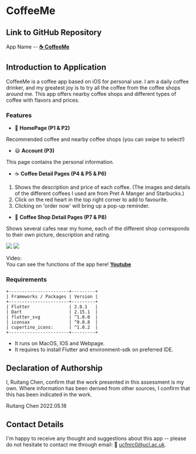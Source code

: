 # CoffeeMe 

## Link to GitHub Repository 
App Name -- [**☕️ CoffeeMe**](https://github.com/xxxcrttt/casa0015-mobile-assessment)

## Introduction to Application

CoffeeMe is a coffee app based on iOS for personal use. I am a daily coffee drinker, and my greatest joy is to try all the coffee from the coffee shops around me. This app offers nearby coffee shops and different types of coffee with flavors and prices. 

### Features
* 📱 **HomePage (P1 & P2)**     

Recommended coffee and nearby coffee shops (you can swipe to select!) 

* 😃 **Account (P3)**  

This page contains the personal information. 

* ☕️ **Coffee Detail Pages (P4 & P5 & P6)**

1. Shows the description and price of each coffee. (The images and details of the different coffees I used are from Pret A Manger and Starbucks.)
2. Click on the red heart in the top right corner to add to favourite.
3. Clicking on 'order now' will bring up a pop-up reminder.

* 🌇 **Coffee Shop Detail Pages (P7 & P8)**    

Shows several cafes near my home, each of the different shop corresponds to their own picture, description and rating.

<img src='https://github.com/xxxcrttt/casa0015-mobile-assessment/blob/main/capture/2.JPG'>

<img src='https://github.com/xxxcrttt/casa0015-mobile-assessment/blob/main/capture/1.JPG'>

Video:   
You can see the functions of the app here! [**Youtube**](https://youtu.be/zY5-WqG4jB4)


### Requirements
```
+-----------------------+---------+
| Frameworks / Packages | Version |
+-----------------------+---------+
| Flutter               | 2.8.1   |
| Dart                  | 2.15.1  |
| flutter_svg           | ^1.0.0  |
| iconsax               | ^0.0.8  |
| cupertino_icons:      | ^1.0.2  |
+-----------------------+---------+
```
* It runs on MacOS, IOS and Webpage. 
* It requires to install Flutter and environment-sdk on preferred IDE.


## Declaration of Authorship

I, Ruitang Chen, confirm that the work presented in this assessment is my own. Where information has been derived from other sources, I confirm that this has been indicated in the work.


Ruitang Chen
2022.05.18

## Contact Details
I'm happy to receive any thought and suggestions about this app -- please do not hesitate to contact me through email: 📨 ucfnrc0@ucl.ac.uk. 
